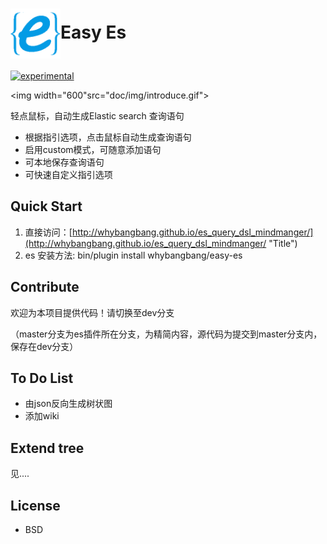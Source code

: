 <h1><img width="80" style="vertical-align: middle" src="_site/static/img/logo.png">Easy Es</h1>


[![experimental](http://badges.github.io/stability-badges/dist/experimental.svg)](http://github.com/badges/stability-badges)

<img width="600"src="doc/img/introduce.gif">

  轻点鼠标，自动生成Elastic search 查询语句
  
* 根据指引选项，点击鼠标自动生成查询语句
* 启用custom模式，可随意添加语句
* 可本地保存查询语句
* 可快速自定义指引选项
  
## Quick Start

1. 直接访问：[http://whybangbang.github.io/es_query_dsl_mindmanger/](http://whybangbang.github.io/es_query_dsl_mindmanger/ "Title")
2. es 安装方法: bin/plugin install whybangbang/easy-es

	
## Contribute

欢迎为本项目提供代码！请切换至dev分支

（master分支为es插件所在分支，为精简内容，源代码为提交到master分支内，保存在dev分支）

## To Do List

* 由json反向生成树状图
* 添加wiki
 
## Extend tree
见....

## License
* BSD
